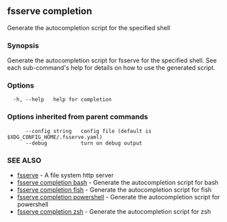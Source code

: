## fsserve completion

Generate the autocompletion script for the specified shell

### Synopsis

Generate the autocompletion script for fsserve for the specified shell.
See each sub-command's help for details on how to use the generated script.


### Options

```
  -h, --help   help for completion
```

### Options inherited from parent commands

```
      --config string   config file (default is $XDG_CONFIG_HOME/.fsserve.yaml)
      --debug           turn on debug output
```

### SEE ALSO

* [fsserve](fsserve.md)	 - A file system http server
* [fsserve completion bash](fsserve_completion_bash.md)	 - Generate the autocompletion script for bash
* [fsserve completion fish](fsserve_completion_fish.md)	 - Generate the autocompletion script for fish
* [fsserve completion powershell](fsserve_completion_powershell.md)	 - Generate the autocompletion script for powershell
* [fsserve completion zsh](fsserve_completion_zsh.md)	 - Generate the autocompletion script for zsh

